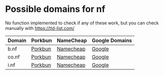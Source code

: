 # Possible domains for nf

No function implemented to check if any of these work, but you can check manually with https://tld-list.com/

| Domain | Porkbun | NameCheap | Google Domains |
|---|---|---|---|
| b.nf | [Porkbun](https://porkbun.com/checkout/search?prb=e814663da1&tlds=&idnLanguage=&search=search&q=b.nf) | [Namecheap](https://www.namecheap.com/domains/registration/results/?domain=b.nf) | [Google](https://domains.google.com/registrar/search?searchTerm=b.nf) |
| co.nf | [Porkbun](https://porkbun.com/checkout/search?prb=e814663da1&tlds=&idnLanguage=&search=search&q=co.nf) | [Namecheap](https://www.namecheap.com/domains/registration/results/?domain=co.nf) | [Google](https://domains.google.com/registrar/search?searchTerm=co.nf) |
| i.nf | [Porkbun](https://porkbun.com/checkout/search?prb=e814663da1&tlds=&idnLanguage=&search=search&q=i.nf) | [Namecheap](https://www.namecheap.com/domains/registration/results/?domain=i.nf) | [Google](https://domains.google.com/registrar/search?searchTerm=i.nf) |
